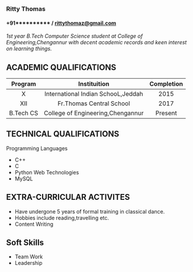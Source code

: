 ### Ritty Thomas ### 
#### +91********** / rittythomaz@gmail.com ####
_1st year B.Tech Computer Science student at College of Engineering,Chengannur with decent academic records and keen interest on learning things._

## **ACADEMIC QUALIFICATIONS** ##


| Program |  Instituition  | Completion  |
| :---:             | :---:                  | :---:                |
|X      | International Indian SchooL,Jeddah| 2015|
| XII               | Fr.Thomas Central School  | 2017     |
|B.Tech CS| College of Engineering,Chengannur| Present|
## TECHNICAL QUALIFICATIONS ##
Programming Languages
* C++
* C
* Python
Web Technologies
* MySQL

## EXTRA-CURRICULAR ACTIVITES ##
* Have undergone 5 years of formal training in classical dance.
* Hobbies include reading,travelling etc.
* Content Writing
## Soft Skills ##
* Team Work
* Leadership
